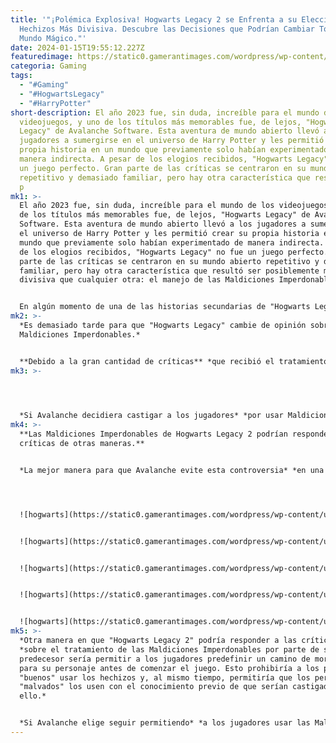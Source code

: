 ```yaml
---
title: '"¡Polémica Explosiva! Hogwarts Legacy 2 se Enfrenta a su Elección de
  Hechizos Más Divisiva. Descubre las Decisiones que Podrían Cambiar Todo en el
  Mundo Mágico."'
date: 2024-01-15T19:55:12.227Z
featuredimage: https://static0.gamerantimages.com/wordpress/wp-content/uploads/2024/01/sebastian-from-hogwarts-legacy-with-unforgivable-curses-in-the-background.jpg?q=50&fit=contain&w=1140&h=&dpr=1.5
categoria: Gaming
tags:
  - "#Gaming"
  - "#HogwartsLegacy"
  - "#HarryPotter"
short-description: El año 2023 fue, sin duda, increíble para el mundo de los
  videojuegos, y uno de los títulos más memorables fue, de lejos, "Hogwarts
  Legacy" de Avalanche Software. Esta aventura de mundo abierto llevó a los
  jugadores a sumergirse en el universo de Harry Potter y les permitió crear su
  propia historia en un mundo que previamente solo habían experimentado de
  manera indirecta. A pesar de los elogios recibidos, "Hogwarts Legacy" no fue
  un juego perfecto. Gran parte de las críticas se centraron en su mundo abierto
  repetitivo y demasiado familiar, pero hay otra característica que resultó ser
  p
mk1: >-
  El año 2023 fue, sin duda, increíble para el mundo de los videojuegos, y uno
  de los títulos más memorables fue, de lejos, "Hogwarts Legacy" de Avalanche
  Software. Esta aventura de mundo abierto llevó a los jugadores a sumergirse en
  el universo de Harry Potter y les permitió crear su propia historia en un
  mundo que previamente solo habían experimentado de manera indirecta. A pesar
  de los elogios recibidos, "Hogwarts Legacy" no fue un juego perfecto. Gran
  parte de las críticas se centraron en su mundo abierto repetitivo y demasiado
  familiar, pero hay otra característica que resultó ser posiblemente más
  divisiva que cualquier otra: el manejo de las Maldiciones Imperdonables.


  En algún momento de una de las historias secundarias de "Hogwarts Legacy", los jugadores desbloquean la capacidad de aprender y usar las Maldiciones Imperdonables: Crucio, Imperius y Avada Kedavra. Según la lore de Harry Potter, estas maldiciones son consideradas "imperdonables" debido a su naturaleza morbosa e inmoral, y lanzar una de ellas resultaría en un encarcelamiento de por vida en Azkaban. Sin embargo, en "Hogwarts Legacy", los jugadores pueden usar estas maldiciones sin castigo, lo que dividió a los dedicados entusiastas de Harry Potter del juego. Ahora, con la perspectiva casi garantizada de una secuela en el horizonte, Avalanche no puede retroceder en su decisión respecto a las Maldiciones Imperdonables, a pesar de las críticas.
mk2: >-
  *Es demasiado tarde para que "Hogwarts Legacy" cambie de opinión sobre las
  Maldiciones Imperdonables.*


  **Debido a la gran cantidad de críticas** *que recibió el tratamiento de "Hogwarts Legacy" hacia las Maldiciones Imperdonables, el desarrollador Avalanche podría sentir la tentación de revertir su decisión en una secuela. Si bien esto podría mejorar la recepción del juego entre los leales fans de Harry Potter, también podría lograr lo contrario. La elección de tratar de manera diferente estas poderosas maldiciones en "Hogwarts Legacy 2" podría considerarse como un intento de complacer o incluso hipócrita. Además, sería difícil de implementar ahora que el mundo de "Hogwarts Legacy" ya está establecido.*
mk3: >-
  



  *Si Avalanche decidiera castigar a los jugadores* *por usar Maldiciones Imperdonables en "Hogwarts Legacy 2", el primer juego tendría que actualizarse en consecuencia. Lamentablemente, eso no sería una tarea fácil, ya que requeriría una cantidad significativa de actualizaciones de diálogo y animación, junto con posiblemente reescribir toda la historia. Sin embargo, si "Hogwarts Legacy 2" castiga a los jugadores por usar las Maldiciones Imperdonables y el primer juego no se actualiza para mantener la consistencia entre ambos títulos, aún hay otras formas en que una secuela podría abordar la controversia.*
mk4: >-
  **Las Maldiciones Imperdonables de Hogwarts Legacy 2 podrían responder a las
  críticas de otras maneras.**


  *La mejor manera para que Avalanche evite esta controversia* *en una secuela sería eliminar las Maldiciones Imperdonables por completo de "Hogwarts Legacy 2". Aunque esta decisión podría parecer inconsistente al principio, "Hogwarts Legacy 2" podría tener lugar en un período de tiempo completamente diferente, separándolo efectivamente de su predecesor y permitiendo que tales cambios ocurran sin mucha objeción. El mundo de "Hogwarts Legacy" estaría mejor sin las Maldiciones Imperdonables, y esto evitaría que una secuela requiera un sistema de moralidad que altere la narrativa.*




  ![hogwarts](https://static0.gamerantimages.com/wordpress/wp-content/uploads/2023/05/hogwarts-legacy-avada-kedavra-unforgivable-curse.jpg?q=50&fit=contain&w=750&h=415&dpr=1.5 "hogwarts")


  ![hogwarts](https://static0.gamerantimages.com/wordpress/wp-content/uploads/2023/07/hogwarts-legacy-unforgivable-curses.jpg?q=50&fit=contain&w=750&h=415&dpr=1.5 "hogwarts")


  ![hogwarts](https://static0.gamerantimages.com/wordpress/wp-content/uploads/2022/12/hogwarts-legacy-avada-kedavra.jpg?q=50&fit=contain&w=750&h=415&dpr=1.5 "hogwarts")


  ![hogwarts](https://static0.gamerantimages.com/wordpress/wp-content/uploads/2023/02/hogwarts-legacy-morality-system.jpg?q=50&fit=contain&w=750&h=415&dpr=1.5 "hogwarts")


  ![hogwarts](https://static0.gamerantimages.com/wordpress/wp-content/uploads/2023/02/hogwarts-legacy-avada-kedavra.jpg?q=50&fit=contain&w=750&h=415&dpr=1.5 "hogwarts")
mk5: >-
  *Otra manera en que "Hogwarts Legacy 2" podría responder a las críticas*
  *sobre el tratamiento de las Maldiciones Imperdonables por parte de su
  predecesor sería permitir a los jugadores predefinir un camino de moralidad
  para su personaje antes de comenzar el juego. Esto prohibiría a los personajes
  "buenos" usar los hechizos y, al mismo tiempo, permitiría que los personajes
  "malvados" los usen con el conocimiento previo de que serían castigados por
  ello.*


  *Si Avalanche elige seguir permitiendo* *a los jugadores usar las Maldiciones Imperdonables sin castigo en "Hogwarts Legacy 2" aún está por verse. Sin embargo, tendría más sentido para el desarrollador mantenerse firme en la decisión que ya ha tomado con respecto a los hechizos en lugar de revertirla debido a las críticas. Al menos, los jugadores pueden esperar otra gran aventura en el Mundo Mágico una vez que "Hogwarts Legacy 2" sea lanzado.*
---
```

